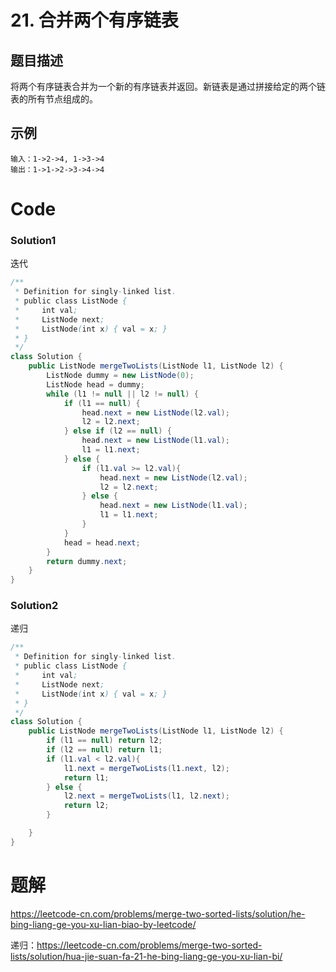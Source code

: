 # 21. 合并两个有序链表

## 题目描述

将两个有序链表合并为一个新的有序链表并返回。新链表是通过拼接给定的两个链表的所有节点组成的。 

## 示例

```
输入：1->2->4, 1->3->4
输出：1->1->2->3->4->4
```





# Code

### Solution1

迭代

```java
/**
 * Definition for singly-linked list.
 * public class ListNode {
 *     int val;
 *     ListNode next;
 *     ListNode(int x) { val = x; }
 * }
 */
class Solution {
    public ListNode mergeTwoLists(ListNode l1, ListNode l2) {
        ListNode dummy = new ListNode(0);
        ListNode head = dummy;
        while (l1 != null || l2 != null) {
            if (l1 == null) {
                head.next = new ListNode(l2.val);
                l2 = l2.next;
            } else if (l2 == null) {
                head.next = new ListNode(l1.val);
                l1 = l1.next;
            } else {
                if (l1.val >= l2.val){
                    head.next = new ListNode(l2.val);
                    l2 = l2.next;
                } else {
                    head.next = new ListNode(l1.val);
                    l1 = l1.next;
                }
            }
            head = head.next;
        }
        return dummy.next;
    }
}
```

### Solution2

递归

```java
/**
 * Definition for singly-linked list.
 * public class ListNode {
 *     int val;
 *     ListNode next;
 *     ListNode(int x) { val = x; }
 * }
 */
class Solution {
    public ListNode mergeTwoLists(ListNode l1, ListNode l2) {
        if (l1 == null) return l2;
        if (l2 == null) return l1;
        if (l1.val < l2.val){
            l1.next = mergeTwoLists(l1.next, l2);
            return l1;
        } else {
            l2.next = mergeTwoLists(l1, l2.next);
            return l2;
        }

    }
}
```



# 题解

https://leetcode-cn.com/problems/merge-two-sorted-lists/solution/he-bing-liang-ge-you-xu-lian-biao-by-leetcode/

递归：https://leetcode-cn.com/problems/merge-two-sorted-lists/solution/hua-jie-suan-fa-21-he-bing-liang-ge-you-xu-lian-bi/